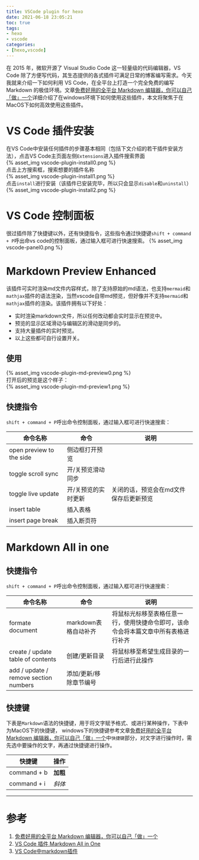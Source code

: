 ```yaml
---
title: VSCode plugin for hexo
date: 2021-06-18 23:05:21
toc: true
tags: 
- hexo
- vscode
categories:
- [hexo,vscode]
---
```

在 2015 年，微软开源了 Visual Studio Code 这一轻量级的代码编辑器，VS Code 除了方便写代码，其生态提供的各式插件可满足日常的博客编写需求。今天我就来介绍一下如何利用 VS Code，在全平台上打造一个完全免费的编写 Markdown 的极佳环境。文章[免费好用的全平台 Markdown 编辑器，你可以自己「做」一个](https://sspai.com/post/53327)详细介绍了在windows环境下如何使用这些插件，本文将聚焦于在MacOS下如何高效使用这些插件。
<!--more-->
# VS Code 插件安装
在VS Code中安装任何插件的步骤基本相同（包括下文介绍的若干插件安装方法），点击VS Code主页面左侧`Extensions`进入插件搜索界面   
{% asset_img vscode-plugin-install0.png %}   
点击上方搜索框，搜索想要的插件名称   
{% asset_img vscode-plugin-install1.png %}   
点击`install`进行安装（该插件已安装完毕，所以只会显示`disable`和`uninstall`）   
{% asset_img vscode-plugin-install2.png %}
# VS Code 控制面板
很过插件除了快捷键以外，还有快捷指令，这些指令通过快捷键`shift + command + P`呼出命vs code的控制面板，通过输入框可进行快速搜索。
{% asset_img vscode-panel0.png %}
# Markdown Preview Enhanced
该插件可实时渲染md文件内容样式，除了支持原始的md语法，也支持`mermaid`和`mathjax`插件的语法渲染，当然vscode自带md预览，但好像并不支持`mermaid`和`mathjax`插件的渲染。该插件拥有以下好处：
* 实时渲染markdown文件，所以任何改动都会实时显示在预览中。
* 预览的显示区域滑动与编辑区的滑动是同步的。
* 支持大量插件的实时预览。
* 以上这些都可自行设置开关。
## 使用
{% asset_img vscode-plugin-md-preview0.png %}  
打开后的预览是这个样子：   
{% asset_img vscode-plugin-md-preview1.png %}  
## 快捷指令
`shift + command + P`呼出命令控制面板，通过输入框可进行快速搜索：

| 命令名称                 | 命令                | 说明                                   |
|--|--|--|
| open preview to the side | 侧边框打开预览      |                                        |
| toggle scroll sync       | 开/关预览滑动同步   |                                        |
| toggle live update       | 开/关预览的实时更新 | 关闭的话，预览会在md文件保存后更新预览 |
| insert table             | 插入表格            |                                        |
| insert page break        | 插入断页符          |   |                                     |
# Markdown All in one
## 快捷指令
`shift + command + P`呼出命令控制面板，通过输入框可进行快速搜索：  

| 命令名称                              | 命令                   | 说明                                                                               |
|--|--|--|
| formate document                      | markdown表格自动补齐   | 将鼠标光标移至表格任意一行，使用快捷命令即可，该命令会将本篇文章中所有表格进行补齐 |
| create / update table of contents     | 创建/更新目录          | 将鼠标移至希望生成目录的一行后进行此操作                                           |
| add / update / remove section numbers | 添加/更新/移除章节编号 ||
## 快捷键
下表是`Markdown`语法的快捷键，用于将文字赋予格式、或进行某种操作，下表中为MacOS下的快捷键， windows下的快捷键参考文章[免费好用的全平台 Markdown 编辑器，你可以自己「做」一个](https://sspai.com/post/53327)中`快捷键`部分，对文字进行操作时，需先选中要操作的文字，再通过快捷键进行操作。

| 快捷键      | 操作     |
|--|--|
| command + b | **加粗** |
| command + i | *斜体*   |

---
# 参考
1. [免费好用的全平台 Markdown 编辑器，你可以自己「做」一个](https://sspai.com/post/53327)
2. [VS Code 插件 Markdown All in One](https://sspai.com/post/53327) 
3. [VS Code中markdown插件](https://www.jianshu.com/p/1c62da2a10bc)

